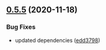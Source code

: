 ## [0.5.5](https://github.com/opendevtools/hooks/compare/v0.5.4...v0.5.5) (2020-11-18)


### Bug Fixes

* updated dependencies ([edd3798](https://github.com/opendevtools/hooks/commit/edd3798d2d790fda3c0ba3622b6fa9fb5c739e23))

